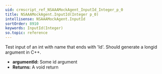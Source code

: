 ```yaml
---
uid: crmscript_ref_NSAAAMockAgent_InputId_Integer_p_0
title: NSAAAMockAgent.InputId(Integer p_0)
intellisense: NSAAAMockAgent.InputId
sortOrder: 8910
keywords: InputId(Integer)
so.topic: reference
---
```



Test input of an int with name that ends with 'Id'. Should generate a longid argument in C++.



* **argumentId:** Some id argument
* **Returns:** A void return


